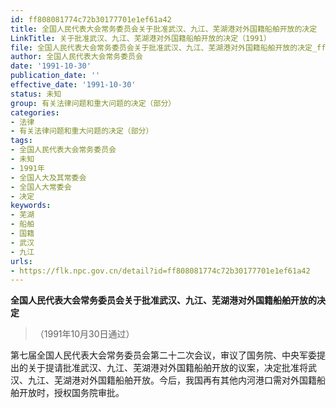 ```yaml
---
id: ff808081774c72b30177701e1ef61a42
title: 全国人民代表大会常务委员会关于批准武汉、九江、芜湖港对外国籍船舶开放的决定
LinkTitle: 关于批准武汉、九江、芜湖港对外国籍船舶开放的决定（1991）
file: 全国人民代表大会常务委员会关于批准武汉、九江、芜湖港对外国籍船舶开放的决定_ff808081774c72b30177701e1ef61a42.docx
author: 全国人民代表大会常务委员会
date: '1991-10-30'
publication_date: ''
effective_date: '1991-10-30'
status: 未知
group: 有关法律问题和重大问题的决定（部分）
categories:
- 法律
- 有关法律问题和重大问题的决定（部分）
tags:
- 全国人民代表大会常务委员会
- 未知
- 1991年
- 全国人大及其常委会
- 全国人大常委会
- 决定
keywords:
- 芜湖
- 船舶
- 国籍
- 武汉
- 九江
urls:
- https://flk.npc.gov.cn/detail?id=ff808081774c72b30177701e1ef61a42
---
```


**全国人民代表大会常务委员会关于批准武汉、九江、芜湖港对外国籍船舶开放的决定**

> （1991年10月30日通过）

第七届全国人民代表大会常务委员会第二十二次会议，审议了国务院、中央军委提出的关于提请批准武汉、九江、芜湖港对外国籍船舶开放的议案，决定批准将武汉、九江、芜湖港对外国籍船舶开放。今后，我国再有其他内河港口需对外国籍船舶开放时，授权国务院审批。
